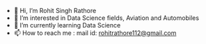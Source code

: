 - 👋 Hi, I’m Rohit Singh Rathore
- 👀 I’m interested in Data Science fields, Aviation and Automobiles
- 🌱 I’m currently learning Data Science
- 📫 How to reach me : mail id: rohitrathore112@gmail.com

<!---
Rohit112r/Rohit112r is a ✨ special ✨ repository because its `README.md` (this file) appears on your GitHub profile.
You can click the Preview link to take a look at your changes.
--->
